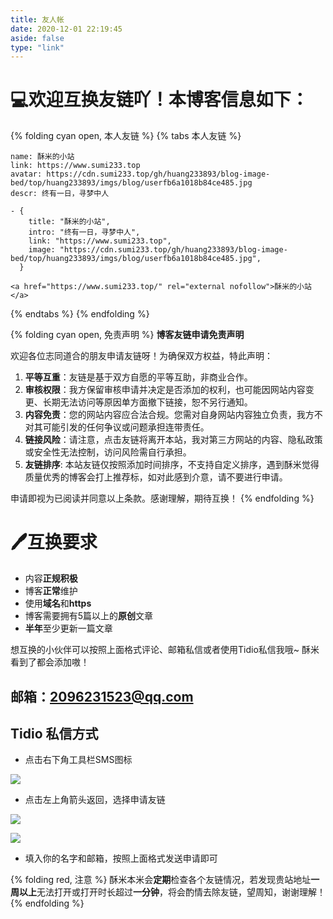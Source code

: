 ```yaml
---
title: 友人帐
date: 2020-12-01 22:19:45
aside: false
type: "link"
---
```


# 💻欢迎互换友链吖！本博客信息如下：

{% folding cyan open, 本人友链 %}
{% tabs 本人友链 %}

<!-- tab  Butterfly/Anzhiyu -->
```
name: 酥米的小站
link: https://www.sumi233.top
avatar: https://cdn.sumi233.top/gh/huang233893/blog-image-bed/top/huang233893/imgs/blog/userfb6a1018b84ce485.jpg
descr: 终有一日，寻梦中人
```
<!-- endtab -->

<!-- tab Fuild -->
```
- {
    title: "酥米的小站",
    intro: "终有一日，寻梦中人",
    link: "https://www.sumi233.top",
    image: "https://cdn.sumi233.top/gh/huang233893/blog-image-bed/top/huang233893/imgs/blog/userfb6a1018b84ce485.jpg",
  }
```
<!-- endtab -->

<!-- tab HTML -->
```
<a href="https://www.sumi233.top/" rel="external nofollow">酥米的小站</a>
```
<!-- endtab -->

{% endtabs %}
{% endfolding %}

{% folding cyan open, 免责声明 %}
**博客友链申请免责声明**

欢迎各位志同道合的朋友申请友链呀！为确保双方权益，特此声明：

1.  **平等互重**：友链是基于双方自愿的平等互助，非商业合作。
2.  **审核权限**：我方保留审核申请并决定是否添加的权利，也可能因网站内容变更、长期无法访问等原因单方面撤下链接，恕不另行通知。
3.  **内容免责**：您的网站内容应合法合规。您需对自身网站内容独立负责，我方不对其可能引发的任何争议或问题承担连带责任。
4.  **链接风险**：请注意，点击友链将离开本站，我对第三方网站的内容、隐私政策或安全性无法控制，访问风险需自行承担。
5.  **友链排序**: 本站友链仅按照添加时间排序，不支持自定义排序，遇到酥米觉得质量优秀的博客会打上推荐标，如对此感到介意，请不要进行申请。

申请即视为已阅读并同意以上条款。感谢理解，期待互换！
{% endfolding %}


# 🖊互换要求
- 内容**正规积极**
- 博客**正常**维护
- 使用**域名**和**https**
- 博客需要拥有5篇以上的**原创**文章
- **半年**至少更新一篇文章

想互换的小伙伴可以按照上面格式评论、邮箱私信或者使用Tidio私信我哦~ 酥米看到了都会添加嗷！
## 邮箱：2096231523@qq.com
## Tidio 私信方式

- 点击右下角工具栏SMS图标

![](https://cdn.sumi233.top/gh/huang233893/blog-image-bed@main/top/huang233893/imgs/blog/sixin.png)

- 点击左上角箭头返回，选择申请友链

![](https://cdn.sumi233.top/gh/huang233893/blog-image-bed@main/top/huang233893/imgs/blog/tidio2.png)

![](https://cdn.sumi233.top/gh/huang233893/blog-image-bed@main/top/huang233893/imgs/blog/tidio3.png)
- 填入你的名字和邮箱，按照上面格式发送申请即可



{% folding red, 注意 %}
酥米本米会**定期**检查各个友链情况，若发现贵站地址**一周以上**无法打开或打开时长超过**一分钟**，将会酌情去除友链，望周知，谢谢理解！
{% endfolding %}